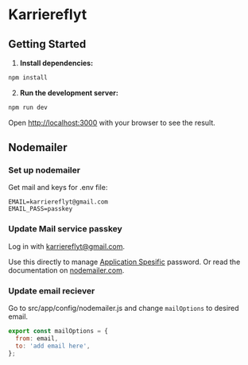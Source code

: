# Karriereflyt

## Getting Started

1. **Install dependencies:**

```bash
npm install
```

2. **Run the development server:**

```bash
npm run dev
```

Open [http://localhost:3000](http://localhost:3000) with your browser to see the result.

## Nodemailer

### **Set up nodemailer**

Get mail and keys for .env file:

```env
EMAIL=karriereflyt@gmail.com
EMAIL_PASS=passkey
```

### **Update Mail service passkey**

Log in with karriereflyt@gmail.com.

Use this directly to manage [Application Spesific](https://security.google.com/settings/security/apppasswords) password. Or read the documentation on [nodemailer.com](https://nodemailer.com/usage/using-gmail/).

### **Update email reciever**

Go to src/app/config/nodemailer.js and change `mailOptions` to desired email.

```javascript
export const mailOptions = {
  from: email,
  to: 'add email here',
};
```
